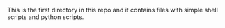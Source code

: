 This is the first directory in this repo and it contains files with simple shell scripts and python scripts.
